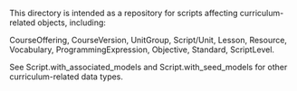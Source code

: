 This directory is intended as a repository for scripts affecting
curriculum-related objects, including:

CourseOffering, CourseVersion, UnitGroup, Script/Unit, Lesson, Resource, 
Vocabulary, ProgrammingExpression, Objective, Standard, ScriptLevel.  

See Script.with_associated_models and Script.with_seed_models for other
curriculum-related data types.

